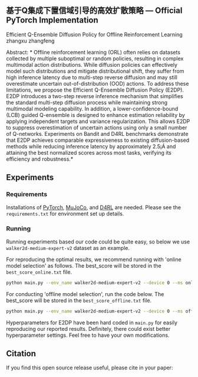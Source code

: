 ## 基于Q集成下置信域引导的高效扩散策略 &mdash; Official PyTorch Implementation

Efficient Q-Ensemble Diffusion Policy for Offline Reinforcement Learning
zhangxu zhangfeng <br>


Abstract: * Offline reinforcement learning (ORL) often relies on datasets collected by multiple suboptimal or random policies, resulting in complex multimodal action distributions. While diffusion policies can effectively model such distributions and mitigate distributional shift, they suffer from high inference latency due to multi-step reverse diffusion and may still overestimate uncertain out-of-distribution (OOD) actions. To address these limitations, we propose the Efficient Q-Ensemble Diffusion Policy (E2DP). E2DP introduces a two-step reverse inference mechanism that simplifies the standard multi-step diffusion process while maintaining strong multimodal modeling capability. In addition, a lower-confidence-bound (LCB) guided Q-ensemble is designed to enhance estimation reliability by applying independent targets and variance regularization. This allows E2DP to suppress overestimation of uncertain actions using only a small number of Q-networks. Experiments on Bandit and D4RL benchmarks demonstrate that E2DP achieves comparable expressiveness to existing diffusion-based methods while reducing inference latency by approximately 2.5¡Á and attaining the best normalized scores across most tasks, verifying its efficiency and robustness.*

## Experiments

### Requirements
Installations of [PyTorch](https://pytorch.org/), [MuJoCo](https://github.com/deepmind/mujoco), and [D4RL](https://github.com/Farama-Foundation/D4RL) are needed. Please see the ``requirements.txt`` for environment set up details.

### Running
Running experiments based our code could be quite easy, so below we use `walker2d-medium-expert-v2` dataset as an example. 

For reproducing the optimal results, we recommend running with 'online model selection' as follows. 
The best_score will be stored in the `best_score_online.txt` file.
```.bash
python main.py --env_name walker2d-medium-expert-v2 --device 0 --ms online --lr_decay
```

For conducting 'offline model selection', run the code below. The best_score will be stored in the `best_score_offline.txt` file.
```.bash
python main.py --env_name walker2d-medium-expert-v2 --device 0 --ms offline --lr_decay --early_stop
```

Hyperparameters for E2DP have been hard coded in `main.py` for easily reproducing our reported results. 
Definitely, there could exist better hyperparameter settings. Feel free to have your own modifications. 

## Citation

If you find this open source release useful, please cite in your paper:
```


